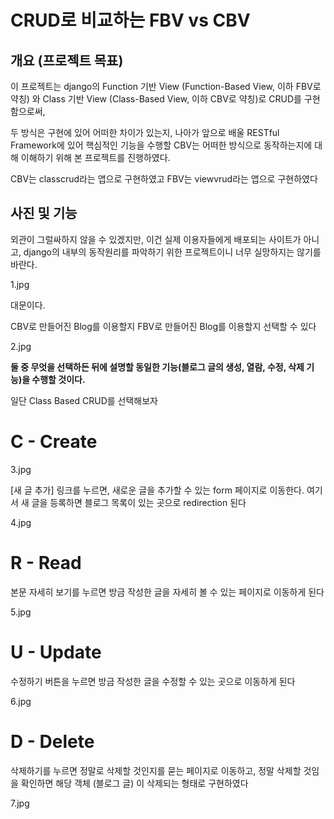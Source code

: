 
# CRUD로 비교하는 FBV vs CBV

## 개요 (프로젝트 목표)

이 프로젝트는 django의 Function 기반 View (Function-Based View, 이하 FBV로 약칭) 와 Class 기반 View (Class-Based View, 이하 CBV로 약칭)로 CRUD를 구현함으로써,

두 방식은 구현에 있어 어떠한 차이가 있는지, 나아가 앞으로 배울 RESTful Framework에 있어 핵심적인 기능을 수행할 CBV는 어떠한 방식으로 동작하는지에 대해 이해하기 위해 본 프로젝트를 진행하였다.

CBV는 classcrud라는 앱으로 구현하였고
FBV는 viewvrud라는 앱으로 구현하였다

## 사진 및 기능

외관이 그럴싸하지 않을 수 있겠지만, 이건 실제 이용자들에게 배포되는 사이트가 아니고, django의 내부의 동작원리를 파악하기 위한 프로젝트이니 너무 실망하지는 않기를 바란다.

1.jpg

대문이다. 

CBV로 만들어진 Blog를 이용할지 
FBV로 만들어진 Blog를 이용할지 선택할 수 있다

2.jpg

**둘 중 무엇을 선택하든 뒤에 설명할 동일한 기능(블로그 글의 생성, 열람, 수정, 삭제 기능)을 수행할 것이다.**

일단 Class Based CRUD를 선택해보자

# C - Create

3.jpg 

[새 글 추가] 링크를 누르면, 새로운 글을 추가할 수 있는 form 페이지로 이동한다. 여기서 새 글을 등록하면 블로그 목록이 있는 곳으로 redirection 된다

4.jpg

# R - Read

 본문 자세히 보기를 누르면 방금 작성한 글을 자세히 볼 수 있는 페이지로 이동하게 된다

5.jpg

# U - Update

수정하기 버튼을 누르면 방금 작성한 글을 수정할 수 있는 곳으로 이동하게 된다

6.jpg

# D - Delete 

삭제하기를 누르면 정말로 삭제할 것인지를 묻는 페이지로 이동하고, 정말 삭제할 것임을 확인하면 해당 객체 (블로그 글) 이 삭제되는 형태로 구현하였다

7.jpg

